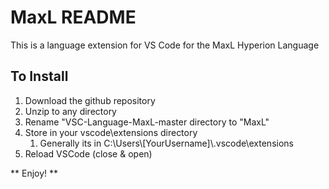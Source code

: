 # MaxL README

This is a language extension for VS Code for the MaxL Hyperion Language

## To Install
1. Download the github repository
2. Unzip to any directory
3. Rename "VSC-Language-MaxL-master directory to "MaxL"
4. Store in your vscode\extensions directory
   1. Generally its in C:\\Users\\[YourUsername]\\.vscode\\extensions
5. Reload VSCode (close & open)

** Enjoy! ** 